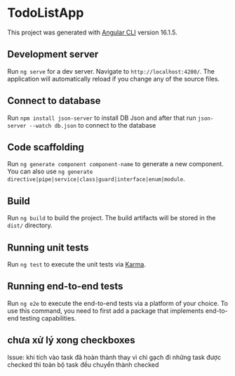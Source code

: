 # TodoListApp

This project was generated with [Angular CLI](https://github.com/angular/angular-cli) version 16.1.5.

## Development server

Run `ng serve` for a dev server. Navigate to `http://localhost:4200/`. The application will automatically reload if you change any of the source files.
## Connect to database

Run `npm install json-server` to install DB Json and after that run `json-server --watch db.json` to connect to the database

## Code scaffolding

Run `ng generate component component-name` to generate a new component. You can also use `ng generate directive|pipe|service|class|guard|interface|enum|module`.

## Build

Run `ng build` to build the project. The build artifacts will be stored in the `dist/` directory.

## Running unit tests

Run `ng test` to execute the unit tests via [Karma](https://karma-runner.github.io).

## Running end-to-end tests

Run `ng e2e` to execute the end-to-end tests via a platform of your choice. To use this command, you need to first add a package that implements end-to-end testing capabilities.

## chưa xử lý xong checkboxes
Issue: khi tích vào task đã hoàn thành thay vì chỉ gạch đi những task được checked thì toàn bộ task đều chuyển thành checked
